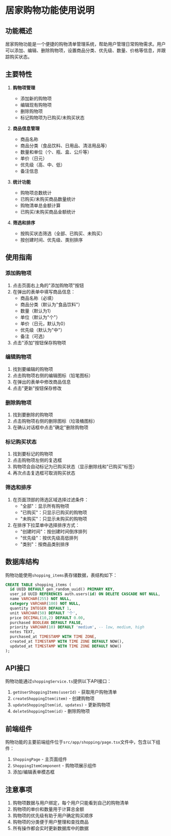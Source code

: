 # 居家购物功能使用说明

## 功能概述

居家购物功能是一个便捷的购物清单管理系统，帮助用户管理日常购物需求。用户可以添加、编辑、删除购物项，设置商品分类、优先级、数量、价格等信息，并跟踪购买状态。

## 主要特性

1. **购物项管理**
   - 添加新的购物项
   - 编辑现有购物项
   - 删除购物项
   - 标记购物项为已购买/未购买状态

2. **商品信息管理**
   - 商品名称
   - 商品分类（食品饮料、日用品、清洁用品等）
   - 数量和单位（个、瓶、盒、公斤等）
   - 单价（日元）
   - 优先级（高、中、低）
   - 备注信息

3. **统计功能**
   - 购物项总数统计
   - 已购买/未购买商品数量统计
   - 购物清单总金额计算
   - 已购买/未购买商品金额统计

4. **筛选和排序**
   - 按购买状态筛选（全部、已购买、未购买）
   - 按创建时间、优先级、类别排序

## 使用指南

### 添加购物项

1. 点击页面右上角的"添加购物项"按钮
2. 在弹出的表单中填写商品信息：
   - 商品名称（必填）
   - 商品分类（默认为"食品饮料"）
   - 数量（默认为1）
   - 单位（默认为"个"）
   - 单价（日元，默认为0）
   - 优先级（默认为"中"）
   - 备注（可选）
3. 点击"添加"按钮保存购物项

### 编辑购物项

1. 找到要编辑的购物项
2. 点击购物项右侧的编辑图标（铅笔图标）
3. 在弹出的表单中修改商品信息
4. 点击"更新"按钮保存修改

### 删除购物项

1. 找到要删除的购物项
2. 点击购物项右侧的删除图标（垃圾桶图标）
3. 在确认对话框中点击"确定"删除购物项

### 标记购买状态

1. 找到要标记的购物项
2. 点击购物项左侧的复选框
3. 购物项会自动标记为已购买状态（显示删除线和"已购买"标签）
4. 再次点击复选框可取消购买状态

### 筛选和排序

1. 在页面顶部的筛选区域选择过滤条件：
   - "全部"：显示所有购物项
   - "已购买"：只显示已购买的购物项
   - "未购买"：只显示未购买的购物项
2. 在排序下拉菜单中选择排序方式：
   - "创建时间"：按创建时间倒序排列
   - "优先级"：按优先级高低排列
   - "类别"：按商品类别排序

## 数据库结构

购物功能使用`shopping_items`表存储数据，表结构如下：

```sql
CREATE TABLE shopping_items (
  id UUID DEFAULT gen_random_uuid() PRIMARY KEY,
  user_id UUID REFERENCES auth.users(id) ON DELETE CASCADE NOT NULL,
  name VARCHAR(255) NOT NULL,
  category VARCHAR(100) NOT NULL,
  quantity INTEGER DEFAULT 1,
  unit VARCHAR(50) DEFAULT '个',
  price DECIMAL(10,2) DEFAULT 0.00,
  purchased BOOLEAN DEFAULT FALSE,
  priority VARCHAR(10) DEFAULT 'medium', -- low, medium, high
  notes TEXT,
  purchased_at TIMESTAMP WITH TIME ZONE,
  created_at TIMESTAMP WITH TIME ZONE DEFAULT NOW(),
  updated_at TIMESTAMP WITH TIME ZONE DEFAULT NOW()
);
```

## API接口

购物功能通过`shoppingService.ts`提供以下API接口：

1. `getUserShoppingItems(userId)` - 获取用户购物清单
2. `createShoppingItem(item)` - 创建购物项
3. `updateShoppingItem(id, updates)` - 更新购物项
4. `deleteShoppingItem(id)` - 删除购物项

## 前端组件

购物功能的主要前端组件位于`src/app/shopping/page.tsx`文件中，包含以下组件：

1. `ShoppingPage` - 主页面组件
2. `ShoppingItemComponent` - 购物项展示组件
3. 添加/编辑表单模态框

## 注意事项

1. 购物项数据与用户绑定，每个用户只能看到自己的购物清单
2. 购物项的单价和数量用于计算总金额
3. 购物项的优先级有助于用户确定购买顺序
4. 购物项的分类便于用户整理和查找商品
5. 所有操作都会实时更新数据库中的数据